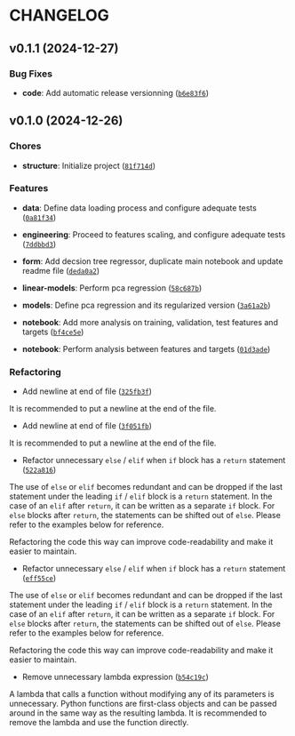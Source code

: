 # CHANGELOG


## v0.1.1 (2024-12-27)

### Bug Fixes

- **code**: Add automatic release versionning
  ([`b6e83f6`](https://github.com/pfacouetey/energy_efficiency_predictor/commit/b6e83f6d4bd40889626e188d1b9e043207fa9acd))


## v0.1.0 (2024-12-26)

### Chores

- **structure**: Initialize project
  ([`81f714d`](https://github.com/pfacouetey/energy_efficiency_predictor/commit/81f714d9f98b0c52815e2e8ec7679f84927f94de))

### Features

- **data**: Define data loading process and configure adequate tests
  ([`0a81f34`](https://github.com/pfacouetey/energy_efficiency_predictor/commit/0a81f346cf1e09ef99554556107feb801e5ff11f))

- **engineering**: Proceed to features scaling, and configure adequate tests
  ([`7ddbbd3`](https://github.com/pfacouetey/energy_efficiency_predictor/commit/7ddbbd3da7668b3c8d0bbd6a7bb6f5c8360b6533))

- **form**: Add decsion tree regressor, duplicate main notebook and update readme file
  ([`deda0a2`](https://github.com/pfacouetey/energy_efficiency_predictor/commit/deda0a2a8573cc004a3bcaa28b50f9c16d7d0d2a))

- **linear-models**: Perform pca regression
  ([`58c687b`](https://github.com/pfacouetey/energy_efficiency_predictor/commit/58c687bba8ef1a3949b4261d3fbb24abc427a690))

- **models**: Define pca regression and its regularized version
  ([`3a61a2b`](https://github.com/pfacouetey/energy_efficiency_predictor/commit/3a61a2b122c67983bab4f9d8e00dc91ae601b80d))

- **notebook**: Add more analysis on training, validation, test features and targets
  ([`bf4ce5e`](https://github.com/pfacouetey/energy_efficiency_predictor/commit/bf4ce5eee327bf24a02bb454f12293aa22d8a364))

- **notebook**: Perform analysis between features and targets
  ([`01d3ade`](https://github.com/pfacouetey/energy_efficiency_predictor/commit/01d3aded3443c3826035651709163621dfec8f44))

### Refactoring

- Add newline at end of file
  ([`325fb3f`](https://github.com/pfacouetey/energy_efficiency_predictor/commit/325fb3fb37752fc59fb2cd921f65e15d437d1303))

It is recommended to put a newline at the end of the file.

- Add newline at end of file
  ([`3f051fb`](https://github.com/pfacouetey/energy_efficiency_predictor/commit/3f051fb51513f62a5697921f918179c92043cc1e))

It is recommended to put a newline at the end of the file.

- Refactor unnecessary `else` / `elif` when `if` block has a `return` statement
  ([`522a816`](https://github.com/pfacouetey/energy_efficiency_predictor/commit/522a816c637bbe7d4775ff5ec76188b0b7cc1719))

The use of `else` or `elif` becomes redundant and can be dropped if the last statement under the
  leading `if` / `elif` block is a `return` statement. In the case of an `elif` after `return`, it
  can be written as a separate `if` block. For `else` blocks after `return`, the statements can be
  shifted out of `else`. Please refer to the examples below for reference.

Refactoring the code this way can improve code-readability and make it easier to maintain.

- Refactor unnecessary `else` / `elif` when `if` block has a `return` statement
  ([`eff55ce`](https://github.com/pfacouetey/energy_efficiency_predictor/commit/eff55ce6de8d062083901b07adb984cea91b11f2))

The use of `else` or `elif` becomes redundant and can be dropped if the last statement under the
  leading `if` / `elif` block is a `return` statement. In the case of an `elif` after `return`, it
  can be written as a separate `if` block. For `else` blocks after `return`, the statements can be
  shifted out of `else`. Please refer to the examples below for reference.

Refactoring the code this way can improve code-readability and make it easier to maintain.

- Remove unnecessary lambda expression
  ([`b54c19c`](https://github.com/pfacouetey/energy_efficiency_predictor/commit/b54c19cfb43bda5b6f35c5d087b5049e0f139308))

A lambda that calls a function without modifying any of its parameters is unnecessary. Python
  functions are first-class objects and can be passed around in the same way as the resulting
  lambda. It is recommended to remove the lambda and use the function directly.
